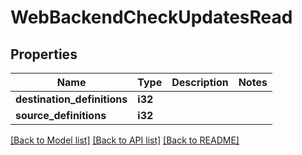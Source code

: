 # WebBackendCheckUpdatesRead

## Properties

Name | Type | Description | Notes
------------ | ------------- | ------------- | -------------
**destination_definitions** | **i32** |  | 
**source_definitions** | **i32** |  | 

[[Back to Model list]](../README.md#documentation-for-models) [[Back to API list]](../README.md#documentation-for-api-endpoints) [[Back to README]](../README.md)


